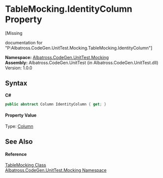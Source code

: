 # TableMocking.IdentityColumn Property 
 

\[Missing <summary> documentation for "P:Albatross.CodeGen.UnitTest.Mocking.TableMocking.IdentityColumn"\]

**Namespace:**&nbsp;<a href="2F2D61B8.md">Albatross.CodeGen.UnitTest.Mocking</a><br />**Assembly:**&nbsp;Albatross.CodeGen.UnitTest (in Albatross.CodeGen.UnitTest.dll) Version: 1.0.0

## Syntax

**C#**<br />
``` C#
public abstract Column IdentityColumn { get; }
```


#### Property Value
Type: <a href="9459F463.md">Column</a>

## See Also


#### Reference
<a href="4DD77245.md">TableMocking Class</a><br /><a href="2F2D61B8.md">Albatross.CodeGen.UnitTest.Mocking Namespace</a><br />
